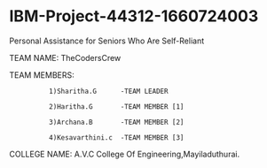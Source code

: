 # IBM-Project-44312-1660724003

Personal Assistance for Seniors Who Are Self-Reliant

TEAM NAME: 
              TheCodersCrew

TEAM MEMBERS:

              1)Sharitha.G      -TEAM LEADER
              
              2)Haritha.G       -TEAM MEMBER [1]
              
              3)Archana.B       -TEAM MEMBER [2]
              
              4)Kesavarthini.c  -TEAM MEMBER [3]
              
              
COLLEGE NAME:
             A.V.C College Of Engineering,Mayiladuthurai.
            
           
         
      
